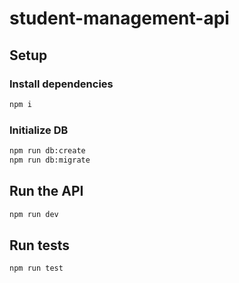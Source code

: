 # student-management-api

## Setup

### Install dependencies
```bash
npm i
```

### Initialize DB
```bash
npm run db:create
npm run db:migrate
````

## Run the API
```bash
npm run dev
```

## Run tests
```bash
npm run test
```
